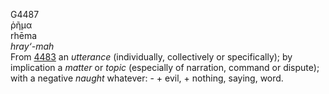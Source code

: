 <body>
  <p>G4487<br>  ῥῆμα  <br> rhēma  <br><i>hray‘-mah </i><br>From <a href="g4483.htm">4483</a>  an <i>utterance</i> (individually, collectively or specifically); by implication a <i>matter</i> or <i>topic</i> (especially of narration, command or dispute); with a negative <i>naught</i> whatever: - + evil, + nothing, saying, word.<br></p>
 </body>